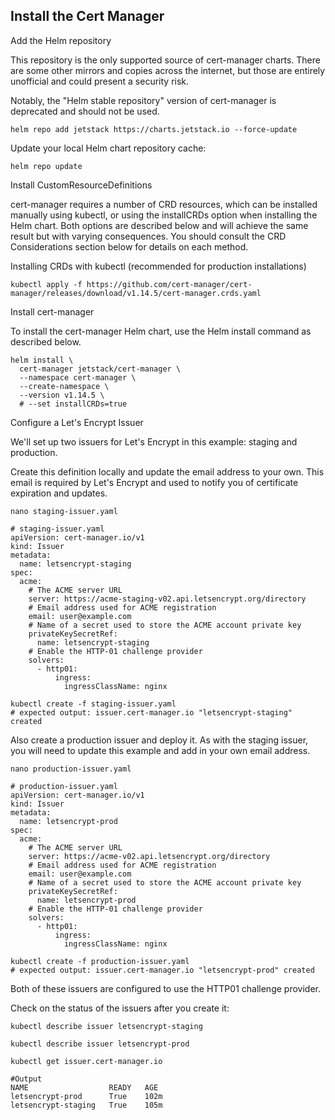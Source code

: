 ## Install the Cert Manager

Add the Helm repository

This repository is the only supported source of cert-manager charts. There are some other mirrors and copies across the internet, but those are entirely unofficial and could present a security risk.

Notably, the "Helm stable repository" version of cert-manager is deprecated and should not be used.

```shell
helm repo add jetstack https://charts.jetstack.io --force-update
```
Update your local Helm chart repository cache:
```shell
helm repo update
```
Install CustomResourceDefinitions

cert-manager requires a number of CRD resources, which can be installed manually using kubectl, or using the installCRDs option when installing the Helm chart. Both options are described below and will achieve the same result but with varying consequences. You should consult the CRD Considerations section below for details on each method.

Installing CRDs with kubectl (recommended for production installations)
```shell
kubectl apply -f https://github.com/cert-manager/cert-manager/releases/download/v1.14.5/cert-manager.crds.yaml
```
Install cert-manager

To install the cert-manager Helm chart, use the Helm install command as described below.

```shell
helm install \
  cert-manager jetstack/cert-manager \
  --namespace cert-manager \
  --create-namespace \
  --version v1.14.5 \
  # --set installCRDs=true
```

Configure a Let's Encrypt Issuer

We'll set up two issuers for Let's Encrypt in this example: staging and production.

Create this definition locally and update the email address to your own. This email is required by Let's Encrypt and used to notify you of certificate expiration and updates.
```shell
nano staging-issuer.yaml
```
```
# staging-issuer.yaml
apiVersion: cert-manager.io/v1
kind: Issuer
metadata:
  name: letsencrypt-staging
spec:
  acme:
    # The ACME server URL
    server: https://acme-staging-v02.api.letsencrypt.org/directory
    # Email address used for ACME registration
    email: user@example.com
    # Name of a secret used to store the ACME account private key
    privateKeySecretRef:
      name: letsencrypt-staging
    # Enable the HTTP-01 challenge provider
    solvers:
      - http01:
          ingress:
            ingressClassName: nginx
```
```shell
kubectl create -f staging-issuer.yaml
# expected output: issuer.cert-manager.io "letsencrypt-staging" created
```
Also create a production issuer and deploy it. As with the staging issuer, you will need to update this example and add in your own email address.
```shell
nano production-issuer.yaml
```
```
# production-issuer.yaml
apiVersion: cert-manager.io/v1
kind: Issuer
metadata:
  name: letsencrypt-prod
spec:
  acme:
    # The ACME server URL
    server: https://acme-v02.api.letsencrypt.org/directory
    # Email address used for ACME registration
    email: user@example.com
    # Name of a secret used to store the ACME account private key
    privateKeySecretRef:
      name: letsencrypt-prod
    # Enable the HTTP-01 challenge provider
    solvers:
      - http01:
          ingress:
            ingressClassName: nginx
```
```shell
kubectl create -f production-issuer.yaml
# expected output: issuer.cert-manager.io "letsencrypt-prod" created
```
Both of these issuers are configured to use the HTTP01 challenge provider.

Check on the status of the issuers after you create it:
```shell
kubectl describe issuer letsencrypt-staging
```
```shell
kubectl describe issuer letsencrypt-prod
```

```shell
kubectl get issuer.cert-manager.io
```
```
#Output
NAME                  READY   AGE
letsencrypt-prod      True    102m
letsencrypt-staging   True    105m
```
